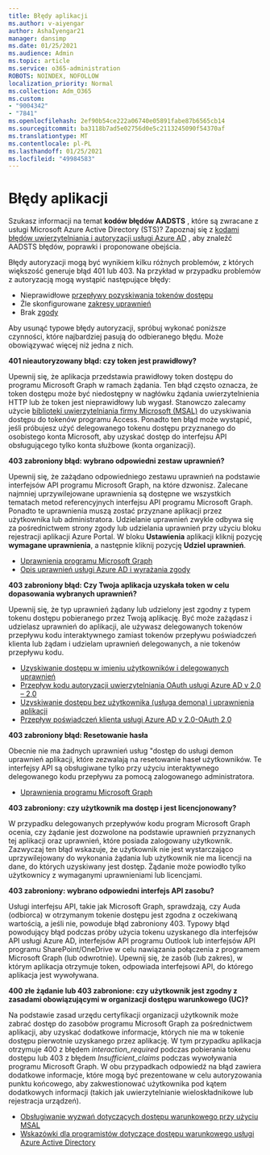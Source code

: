 ```yaml
---
title: Błędy aplikacji
ms.author: v-aiyengar
author: AshaIyengar21
manager: dansimp
ms.date: 01/25/2021
ms.audience: Admin
ms.topic: article
ms.service: o365-administration
ROBOTS: NOINDEX, NOFOLLOW
localization_priority: Normal
ms.collection: Adm_O365
ms.custom:
- "9004342"
- "7841"
ms.openlocfilehash: 2ef90b54ce222a06740e05891fabe87b6565cb14
ms.sourcegitcommit: ba3118b7ad5e02756d0e5c2113245090f54370af
ms.translationtype: MT
ms.contentlocale: pl-PL
ms.lasthandoff: 01/25/2021
ms.locfileid: "49984583"
---
```

# <a name="application-errors"></a>Błędy aplikacji

Szukasz informacji na temat **kodów błędów AADSTS** , które są zwracane z usługi Microsoft Azure Active Directory (STS)? Zapoznaj się z [kodami błędów uwierzytelniania i autoryzacji usługi Azure AD](https://docs.microsoft.com/azure/active-directory/develop/reference-aadsts-error-codes) , aby znaleźć AADSTS błędów, poprawki i proponowane obejścia.

Błędy autoryzacji mogą być wynikiem kilku różnych problemów, z których większość generuje błąd 401 lub 403. Na przykład w przypadku problemów z autoryzacją mogą wystąpić następujące błędy:

- Nieprawidłowe [przepływy pozyskiwania tokenów dostępu](https://docs.microsoft.com/azure/active-directory/develop/reference-aadsts-error-codes) 
- Źle skonfigurowane [zakresy uprawnień](https://docs.microsoft.com/azure/active-directory/develop/active-directory-v2-scopes) 
- Brak [zgody](https://docs.microsoft.com/azure/active-directory/develop/active-directory-devhowto-multi-tenant-overview#understanding-user-and-admin-consent)

Aby usunąć typowe błędy autoryzacji, spróbuj wykonać poniższe czynności, które najbardziej pasują do odbieranego błędu. Może obowiązywać więcej niż jedna z nich.

**401 nieautoryzowany błąd: czy token jest prawidłowy?**

Upewnij się, że aplikacja przedstawia prawidłowy token dostępu do programu Microsoft Graph w ramach żądania. Ten błąd często oznacza, że token dostępu może być niedostępny w nagłówku żądania uwierzytelnienia HTTP lub że token jest nieprawidłowy lub wygasł. Stanowczo zalecamy użycie [biblioteki uwierzytelniania firmy Microsoft (MSAL)](https://docs.microsoft.com/azure/active-directory/develop/msal-overview) do uzyskiwania dostępu do tokenów programu Access. Ponadto ten błąd może wystąpić, jeśli próbujesz użyć delegowanego tokenu dostępu przyznanego do osobistego konta Microsoft, aby uzyskać dostęp do interfejsu API obsługującego tylko konta służbowe (konta organizacji).

**403 zabroniony błąd: wybrano odpowiedni zestaw uprawnień?**

Upewnij się, że zażądano odpowiedniego zestawu uprawnień na podstawie interfejsów API programu Microsoft Graph, na które dzwonisz. Zalecane najmniej uprzywilejowane uprawnienia są dostępne we wszystkich tematach metod referencyjnych interfejsu API programu Microsoft Graph. Ponadto te uprawnienia muszą zostać przyznane aplikacji przez użytkownika lub administratora. Udzielanie uprawnień zwykle odbywa się za pośrednictwem strony zgody lub udzielania uprawnień przy użyciu bloku rejestracji aplikacji Azure Portal. W bloku **Ustawienia** aplikacji kliknij pozycję **wymagane uprawnienia**, a następnie kliknij pozycję **Udziel uprawnień**.

- [Uprawnienia programu Microsoft Graph](https://docs.microsoft.com/graph/permissions-reference) 
- [Opis uprawnień usługi Azure AD i wyrażania zgody](https://docs.microsoft.com/azure/active-directory/develop/v2-permissions-and-consent) 

**403 zabroniony błąd: Czy Twoja aplikacja uzyskała token w celu dopasowania wybranych uprawnień?**

Upewnij się, że typ uprawnień żądany lub udzielony jest zgodny z typem tokenu dostępu pobieranego przez Twoją aplikację. Być może zażądasz i udzielasz uprawnień do aplikacji, ale używasz delegowanych tokenów przepływu kodu interaktywnego zamiast tokenów przepływu poświadczeń klienta lub żądam i udzielam uprawnień delegowanych, a nie tokenów przepływu kodu.

- [Uzyskiwanie dostępu w imieniu użytkowników i delegowanych uprawnień](https://docs.microsoft.com/graph/auth_v2_user) 
- [Przepływ kodu autoryzacji uwierzytelniania OAuth usługi Azure AD v 2.0 – 2,0](https://docs.microsoft.com/azure/active-directory/develop/v2-oauth2-auth-code-flow) 
- [Uzyskiwanie dostępu bez użytkownika (usługa demona) i uprawnienia aplikacji](https://docs.microsoft.com/graph/auth_v2_service) 
- [Przepływ poświadczeń klienta usługi Azure AD v 2.0-OAuth 2,0](https://docs.microsoft.com/azure/active-directory/develop/v2-oauth2-client-creds-grant-flow) 

**403 zabroniony błąd: Resetowanie hasła**

Obecnie nie ma żadnych uprawnień usług "dostęp do usługi demon uprawnień aplikacji, które zezwalają na resetowanie haseł użytkowników. Te interfejsy API są obsługiwane tylko przy użyciu interaktywnego delegowanego kodu przepływu za pomocą zalogowanego administratora.

- [Uprawnienia programu Microsoft Graph](https://docs.microsoft.com/graph/permissions-reference)

**403 zabroniony: czy użytkownik ma dostęp i jest licencjonowany?**

W przypadku delegowanych przepływów kodu program Microsoft Graph ocenia, czy żądanie jest dozwolone na podstawie uprawnień przyznanych tej aplikacji oraz uprawnień, które posiada zalogowany użytkownik. Zazwyczaj ten błąd wskazuje, że użytkownik nie jest wystarczająco uprzywilejowany do wykonania żądania lub użytkownik nie ma licencji na dane, do których uzyskiwany jest dostęp. Żądanie może powiodło tylko użytkownicy z wymaganymi uprawnieniami lub licencjami.

**403 zabroniony: wybrano odpowiedni interfejs API zasobu?**

Usługi interfejsu API, takie jak Microsoft Graph, sprawdzają, czy Auda (odbiorca) w otrzymanym tokenie dostępu jest zgodna z oczekiwaną wartością, a jeśli nie, powoduje błąd zabroniony 403. Typowy błąd powodujący błąd podczas próby użycia tokenu uzyskanego dla interfejsów API usługi Azure AD, interfejsów API programu Outlook lub interfejsów API programu SharePoint/OneDrive w celu nawiązania połączenia z programem Microsoft Graph (lub odwrotnie). Upewnij się, że zasób (lub zakres), w którym aplikacja otrzymuje token, odpowiada interfejsowi API, do którego aplikacja jest wywoływana.

**400 złe żądanie lub 403 zabronione: czy użytkownik jest zgodny z zasadami obowiązującymi w organizacji dostępu warunkowego (UC)?**

Na podstawie zasad urzędu certyfikacji organizacji użytkownik może zabrać dostęp do zasobów programu Microsoft Graph za pośrednictwem aplikacji, aby uzyskać dodatkowe informacje, których nie ma w tokenie dostępu pierwotnie uzyskanego przez aplikację. W tym przypadku aplikacja otrzymuje 400 z błędem *interaction_required* podczas pobierania tokenu dostępu lub 403 z błędem *Insufficient_claims* podczas wywoływania programu Microsoft Graph. W obu przypadkach odpowiedź na błąd zawiera dodatkowe informacje, które mogą być prezentowane w celu autoryzowania punktu końcowego, aby zakwestionować użytkownika pod kątem dodatkowych informacji (takich jak uwierzytelnianie wieloskładnikowe lub rejestracja urządzeń).

- [Obsługiwanie wyzwań dotyczących dostępu warunkowego przy użyciu MSAL ](https://docs.microsoft.com/azure/active-directory/develop/msal-handling-exceptions#conditional-access-and-claims-challenges)
- [Wskazówki dla programistów dotyczące dostępu warunkowego usługi Azure Active Directory](https://docs.microsoft.com/azure/active-directory/develop/conditional-access-dev-guide)
